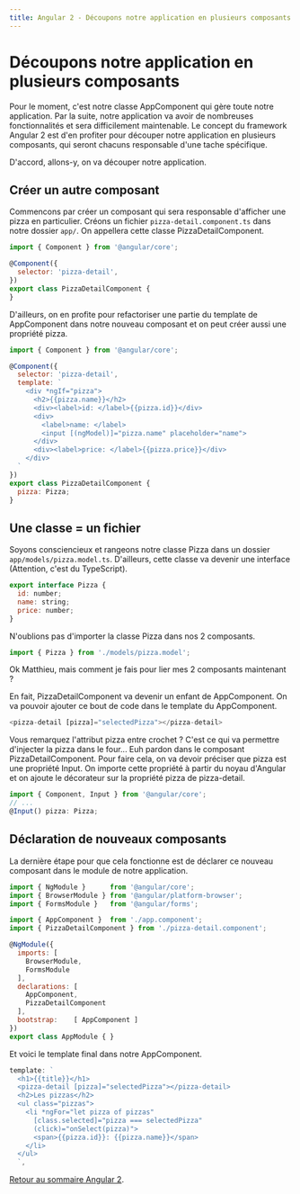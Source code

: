 ```yaml
---
title: Angular 2 - Découpons notre application en plusieurs composants
---
```


# Découpons notre application en plusieurs composants

Pour le moment, c'est notre classe AppComponent qui gère toute notre application. Par la suite, notre application va avoir de nombreuses fonctionnalités et sera difficilement maintenable. Le concept du framework Angular 2 est d'en profiter pour découper notre application en plusieurs composants, qui seront chacuns responsable d'une tache spécifique.

D'accord, allons-y, on va découper notre application.

## Créer un autre composant

Commencons par créer un composant qui sera responsable d'afficher une pizza en particulier. Créons un fichier ```pizza-detail.component.ts``` dans notre dossier ```app/```. On appellera cette classe PizzaDetailComponent.

```js
import { Component } from '@angular/core';

@Component({
  selector: 'pizza-detail',
})
export class PizzaDetailComponent {
}
```

D'ailleurs, on en profite pour refactoriser une partie du template de AppComponent dans notre nouveau composant et on peut créer aussi une propriété pizza.

```js
import { Component } from '@angular/core';

@Component({
  selector: 'pizza-detail',
  template: `
    <div *ngIf="pizza">
      <h2>{{pizza.name}}</h2>
      <div><label>id: </label>{{pizza.id}}</div>
      <div>
        <label>name: </label>
        <input [(ngModel)]="pizza.name" placeholder="name">
      </div>
      <div><label>price: </label>{{pizza.price}}</div>
    </div>
  `
})
export class PizzaDetailComponent {
  pizza: Pizza;
}
```

## Une classe = un fichier

Soyons consciencieux et rangeons notre classe Pizza dans un dossier ```app/models/pizza.model.ts```. D'ailleurs, cette classe va devenir une interface (Attention, c'est du TypeScript).

```js
export interface Pizza {
  id: number;
  name: string;
  price: number;
}
```

N'oublions pas d'importer la classe Pizza dans nos 2 composants.

```js
import { Pizza } from './models/pizza.model';
```

Ok Matthieu, mais comment je fais pour lier mes 2 composants maintenant ?

En fait, PizzaDetailComponent va devenir un enfant de AppComponent. On va pouvoir ajouter ce bout de code dans le template du AppComponent.

```js
<pizza-detail [pizza]="selectedPizza"></pizza-detail>
```

Vous remarquez l'attribut pizza entre crochet ? C'est ce qui va permettre d'injecter la pizza dans le four... Euh pardon dans le composant PizzaDetailComponent. Pour faire cela, on va devoir préciser que pizza est une propriété Input. On importe cette propriété à partir du noyau d'Angular et on ajoute le décorateur sur la propriété pizza de pizza-detail.

```js
import { Component, Input } from '@angular/core';
// ...
@Input() pizza: Pizza;
```

## Déclaration de nouveaux composants

La dernière étape pour que cela fonctionne est de déclarer ce nouveau composant dans le module de notre application.

```js
import { NgModule }      from '@angular/core';
import { BrowserModule } from '@angular/platform-browser';
import { FormsModule }   from '@angular/forms';

import { AppComponent }  from './app.component';
import { PizzaDetailComponent } from './pizza-detail.component';

@NgModule({
  imports: [
    BrowserModule,
    FormsModule
  ],
  declarations: [
    AppComponent,
    PizzaDetailComponent
  ],
  bootstrap:    [ AppComponent ]
})
export class AppModule { }
```

Et voici le template final dans notre AppComponent.

```js
template: `
  <h1>{{title}}</h1>
  <pizza-detail [pizza]="selectedPizza"></pizza-detail>
  <h2>Les pizzas</h2>
  <ul class="pizzas">
    <li *ngFor="let pizza of pizzas"
      [class.selected]="pizza === selectedPizza"
      (click)="onSelect(pizza)">
      <span>{{pizza.id}}: {{pizza.name}}</span>
    </li>
  </ul>
  `,
```

<a href="../angular2">Retour au sommaire Angular 2</a>.